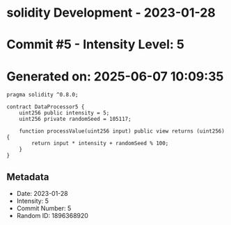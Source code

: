 ﻿# solidity Development - 2023-01-28
# Commit #5 - Intensity Level: 5
# Generated on: 2025-06-07 10:09:35
```solidity
pragma solidity ^0.8.0;

contract DataProcessor5 {
    uint256 public intensity = 5;
    uint256 private randomSeed = 105117;

    function processValue(uint256 input) public view returns (uint256) {
        return input * intensity + randomSeed % 100;
    }
}
```
## Metadata
- Date: 2023-01-28
- Intensity: 5
- Commit Number: 5
- Random ID: 1896368920

